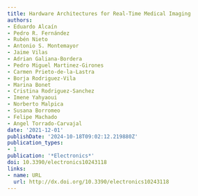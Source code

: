 ```yaml
---
title: Hardware Architectures for Real-Time Medical Imaging
authors:
- Eduardo Alcaín
- Pedro R. Fernández
- Rubén Nieto
- Antonio S. Montemayor
- Jaime Vilas
- Adrian Galiana-Bordera
- Pedro Miguel Martinez-Girones
- Carmen Prieto-de-la-Lastra
- Borja Rodriguez-Vila
- Marina Bonet
- Cristina Rodriguez-Sanchez
- Imene Yahyaoui
- Norberto Malpica
- Susana Borromeo
- Felipe Machado
- Angel Torrado-Carvajal
date: '2021-12-01'
publishDate: '2024-10-18T09:02:12.219880Z'
publication_types:
- 1
publication: '*Electronics*'
doi: 10.3390/electronics10243118
links:
- name: URL
  url: http://dx.doi.org/10.3390/electronics10243118
---
```

